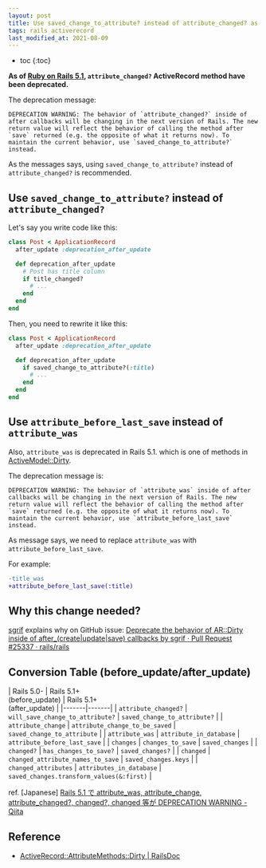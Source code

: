 ```yaml
---
layout: post
title: Use saved_change_to_attribute? instead of attribute_changed? as of Rails 5.1
tags: rails activerecord
last_modified_at: 2021-08-09
---
```


- toc
{:toc}

**As of [Ruby on Rails 5.1](http://edgeguides.rubyonrails.org/5_1_release_notes.html), `attribute_changed?` ActiveRecord method have been deprecated.**

The deprecation message:

```
DEPRECATION WARNING: The behavior of `attribute_changed?` inside of after callbacks will be changing in the next version of Rails. The new return value will reflect the behavior of calling the method after `save` returned (e.g. the opposite of what it returns now). To maintain the current behavior, use `saved_change_to_attribute?` instead.
```

As the messages says, using `saved_change_to_attribute?` instead of `attribute_changed?` is recommended.

## Use `saved_change_to_attribute?` instead of `attribute_changed?`

Let's say you write code like this:

```rb
class Post < ApplicationRecord
  after_update :deprecation_after_update

  def deprecation_after_update
    # Post has title column
    if title_changed?
      # ...
    end
  end
end
```

Then, you need to rewrite it like this:

```rb
class Post < ApplicationRecord
  after_update :deprecation_after_update

  def deprecation_after_update
    if saved_change_to_attribute?(:title)
      # ...
    end
  end
end
```

## Use `attribute_before_last_save` instead of `attribute_was`

Also, `attribute_was` is deprecated in Rails 5.1. which is one of methods in [ActiveModel::Dirty](https://api.rubyonrails.org/v5.1.0/classes/ActiveModel/Dirty.html).

The deprecation message is:

```
DEPRECATION WARNING: The behavior of `attribute_was` inside of after callbacks will be changing in the next version of Rails. The new return value will reflect the behavior of calling the method after `save` returned (e.g. the opposite of what it returns now). To maintain the current behavior, use `attribute_before_last_save` instead.
```

As message says, we need to replace `attribute_was` with `attribute_before_last_save`.

For example:

```diff
-title_was
+attribute_before_last_save(:title)
```

## Why this change needed?

[sgrif](https://github.com/sgrif) explains why on GitHub issue: [Deprecate the behavior of AR::Dirty inside of after_(create\|update\|save) callbacks by sgrif · Pull Request #25337 · rails/rails](https://github.com/rails/rails/pull/25337)

## Conversion Table (before_update/after_update)

| Rails 5.0- | Rails 5.1+<br>(before_update) | Rails 5.1+<br>(after_update) |
|-------|-------|
| `attribute_changed?` | `will_save_change_to_attribute?` | `saved_change_to_attribute?` |
| `attribute_change` | `attribute_change_to_be_saved` | `saved_change_to_attribute` |
| `attribute_was` | `attribute_in_database` | `attribute_before_last_save` |
| `changes` | `changes_to_save` | `saved_changes` |
| `changed?` | `has_changes_to_save?` | `saved_changes?` |
| `changed` | `changed_attribute_names_to_save` | `saved_changes.keys` |
| `changed_attributes` | `attributes_in_database` | `saved_changes.transform_values(&:first)` |

ref. [Japanese] [Rails 5.1 で attribute_was, attribute_change, attribute_changed?, changed?, changed 等が DEPRECATION WARNING - Qiita](https://qiita.com/htz/items/56798d53ec5988733fc6#%E5%A4%89%E6%8F%9B%E8%A1%A8)

## Reference

- [ActiveRecord::AttributeMethods::Dirty \| RailsDoc](https://railsdoc.github.io/classes/ActiveRecord/AttributeMethods/Dirty.html)
